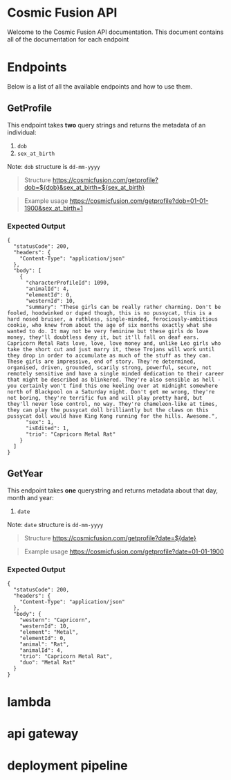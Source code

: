 # Cosmic Fusion API

Welcome to the Cosmic Fusion API documentation. This document contains all of the documentation for each endpoint

# Endpoints

Below is a list of all the available endpoints and how to use them.

## GetProfile

This endpoint takes **two** query strings and returns the metadata of an individual:

1. `dob`
2. `sex_at_birth`

Note: `dob` structure is `dd-mm-yyyy`

> Structure
https://cosmicfusion.com/getprofile?dob=${dob}&sex_at_birth=${sex_at_birth}

> Example usage
https://cosmicfusion.com/getprofile?dob=01-01-1900&sex_at_birth=1

### Expected Output

```
{
  "statusCode": 200,
  "headers": {
    "Content-Type": "application/json"
  },
  "body": [
    {
      "characterProfileId": 1090,
      "animalId": 4,
      "elementId": 0,
      "westernId": 10,
      "summary": "These girls can be really rather charming. Don't be fooled, hoodwinked or duped though, this is no pussycat, this is a hard nosed bruiser, a ruthless, single-minded, ferociously-ambitious cookie, who knew from about the age of six months exactly what she wanted to do. It may not be very feminine but these girls do love money, they'll doubtless deny it, but it'll fall on deaf ears. Capricorn Metal Rats love, love, love money and, unlike Leo girls who take the short cut and just marry it, these Trojans will work until they drop in order to accumulate as much of the stuff as they can. These girls are impressive, end of story. They're determined, organised, driven, grounded, scarily strong, powerful, secure, not remotely sensitive and have a single minded dedication to their career that might be described as blinkered. They're also sensible as hell - you certainly won't find this one keeling over at midnight somewhere north of Blackpool on a Saturday night. Don't get me wrong, they're not boring, they're terrific fun and will play pretty hard, but they'll never lose control, no way. They're chameleon-like at times, they can play the pussycat doll brilliantly but the claws on this pussycat doll would have King Kong running for the hills. Awesome.",
      "sex": 1,
      "isEdited": 1,
      "trio": "Capricorn Metal Rat"
    }
  ]
}
```

## GetYear

This endpoint takes **one** querystring and returns metadata about that day, month and year:

1. `date`

Note: `date` structure is `dd-mm-yyyy`

> Structure
https://cosmicfusion.com/getprofile?date=${date}

> Example usage
https://cosmicfusion.com/getprofile?date=01-01-1900

### Expected Output

```
{
  "statusCode": 200,
  "headers": {
    "Content-Type": "application/json"
  },
  "body": {
    "western": "Capricorn",
    "westernId": 10,
    "element": "Metal",
    "elementId": 0,
    "animal": "Rat",
    "animalId": 4,
    "trio": "Capricorn Metal Rat",
    "duo": "Metal Rat"
  }
}
```


# lambda

# api gateway

# deployment pipeline
